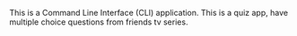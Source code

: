 This is a Command Line Interface (CLI) application. This is a quiz app, have multiple choice questions from friends tv series.
